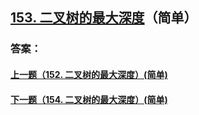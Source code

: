 ## [153. 二叉树的最大深度](https://leetcode-cn.com/problems/merge-two-sorted-lists/)（简单）





### 答案：



#### [上一题（152. 二叉树的最大深度）(简单)](https://github.com/sdwwld/leetCode/blob/master/src/main/java/com/wld/java/leetcode/leetCode0152.md)

#### [下一题（154. 二叉树的最大深度）(简单)](https://github.com/sdwwld/leetCode/blob/master/src/main/java/com/wld/java/leetcode/leetCode0154.md)